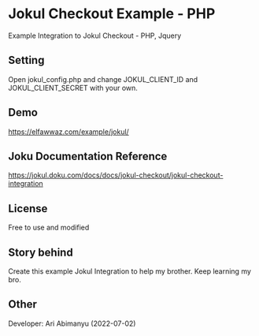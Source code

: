 # Jokul Checkout Example - PHP
 Example Integration to Jokul Checkout - PHP, Jquery


## Setting
Open jokul_config.php and change JOKUL_CLIENT_ID and JOKUL_CLIENT_SECRET with your own.

## Demo
https://elfawwaz.com/example/jokul/

## Joku Documentation Reference 
https://jokul.doku.com/docs/docs/jokul-checkout/jokul-checkout-integration

## License
Free to use and modified

## Story behind
Create this example Jokul Integration to help my brother. Keep learning my bro.

## Other
Developer: Ari Abimanyu (2022-07-02)
